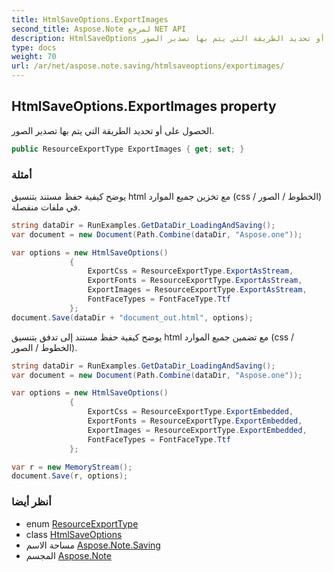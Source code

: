 ```yaml
---
title: HtmlSaveOptions.ExportImages
second_title: Aspose.Note لمرجع NET API
description: HtmlSaveOptions ملكية. الحصول على أو تحديد الطريقة التي يتم بها تصدير الصور.
type: docs
weight: 70
url: /ar/net/aspose.note.saving/htmlsaveoptions/exportimages/
---
```

## HtmlSaveOptions.ExportImages property

الحصول على أو تحديد الطريقة التي يتم بها تصدير الصور.

```csharp
public ResourceExportType ExportImages { get; set; }
```

### أمثلة

يوضح كيفية حفظ مستند بتنسيق html مع تخزين جميع الموارد (css / الخطوط / الصور) في ملفات منفصلة.

```csharp
string dataDir = RunExamples.GetDataDir_LoadingAndSaving();
var document = new Document(Path.Combine(dataDir, "Aspose.one"));

var options = new HtmlSaveOptions()
             {
                 ExportCss = ResourceExportType.ExportAsStream,
                 ExportFonts = ResourceExportType.ExportAsStream,
                 ExportImages = ResourceExportType.ExportAsStream,
                 FontFaceTypes = FontFaceType.Ttf
             };
document.Save(dataDir + "document_out.html", options);
```

يوضح كيفية حفظ مستند إلى تدفق بتنسيق html مع تضمين جميع الموارد (css / الخطوط / الصور).

```csharp
string dataDir = RunExamples.GetDataDir_LoadingAndSaving();
var document = new Document(Path.Combine(dataDir, "Aspose.one"));

var options = new HtmlSaveOptions()
             {
                 ExportCss = ResourceExportType.ExportEmbedded,
                 ExportFonts = ResourceExportType.ExportEmbedded,
                 ExportImages = ResourceExportType.ExportEmbedded,
                 FontFaceTypes = FontFaceType.Ttf
             };

var r = new MemoryStream();
document.Save(r, options);
```

### أنظر أيضا

* enum [ResourceExportType](../../../aspose.note.saving.html/resourceexporttype/)
* class [HtmlSaveOptions](../)
* مساحة الاسم [Aspose.Note.Saving](../../htmlsaveoptions/)
* المجسم [Aspose.Note](../../../)


